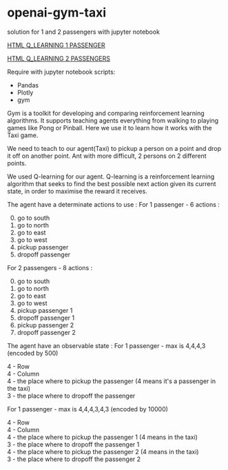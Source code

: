 # openai-gym-taxi
solution for 1 and 2 passengers with jupyter notebook

[HTML Q_LEARNING 1 PASSENGER](https://fahimbench.github.io/openai-gym-taxi/html/Q_Learning-1passenger.html)

[HTML Q_LEARNING 2 PASSENGERS](https://fahimbench.github.io/openai-gym-taxi/html/Q_Learning-2passengers.html)

Require with jupyter notebook scripts:
 - Pandas
 - Plotly
 - gym

Gym is a toolkit for developing and comparing reinforcement learning algorithms. It supports teaching agents everything from walking to playing games like Pong or Pinball. Here we use it to learn how it works with the Taxi game.

We need to teach to our agent(Taxi) to pickup a person on a point and drop it off on another point. Ant with more difficult, 2 persons on 2 different points.

We used Q-learning for our agent. Q-learning is a reinforcement learning algorithm that seeks to find the best possible next action given its current state, in order to maximise the reward it receives.

The agent have a determinate actions to use :
For 1 passenger - 6 actions :

0. go to south
1. go to north
2. go to east
3. go to west
4. pickup passenger
5. dropoff passenger

For 2 passengers - 8 actions :

0. go to south
1. go to north
2. go to east
3. go to west
4. pickup passenger 1
5. dropoff passenger 1
6. pickup passenger 2
7. dropoff passenger 2

The agent have an observable state :
For 1 passenger - max is 4,4,4,3 (encoded by 500)

4 - Row  
4 - Column  
4 - the place where to pickup the passenger (4 means it's a passenger in the taxi)  
3 - the place where to dropoff the passenger  

For 1 passenger - max is 4,4,4,3,4,3 (encoded by 10000)

 4 - Row  
 4 - Column  
 4 - the place where to pickup the passenger 1 (4 means in the taxi)  
 3 - the place where to dropoff the passenger 1  
 4 - the place where to pickup the passenger 2 (4 means in the taxi)  
 3 - the place where to dropoff the passenger 2  
 
 
